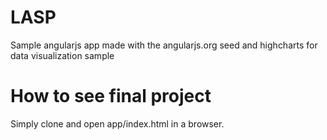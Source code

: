 LASP
====

Sample angularjs app made with the angularjs.org seed and highcharts for data visualization sample


# How to see final project

Simply clone and open app/index.html in a browser.



